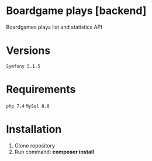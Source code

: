 # Boardgame plays [backend]
Boardgames plays list and statistics API

# Versions
`Symfony 5.1.5`

# Requirements
`php 7.4`
`MySql 8.0`


# Installation
1. Clone repository
2. Run command: **composer install**
